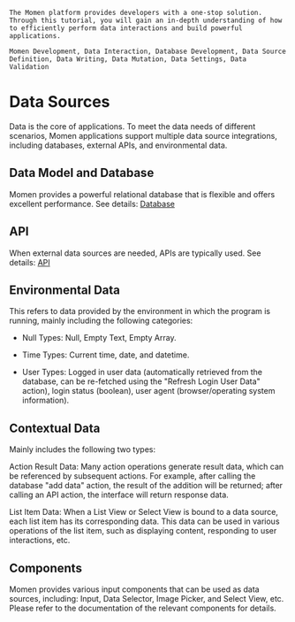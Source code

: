 ```description
The Momen platform provides developers with a one-stop solution. Through this tutorial, you will gain an in-depth understanding of how to efficiently perform data interactions and build powerful applications.
```
```keywords
Momen Development, Data Interaction, Database Development, Data Source Definition, Data Writing, Data Mutation, Data Settings, Data Validation
```
# Data Sources

Data is the core of applications. To meet the data needs of different scenarios, Momen applications support multiple data source integrations, including databases, external APIs, and environmental data.

## Data Model and Database

Momen provides a powerful relational database that is flexible and offers excellent performance. See details: [Database](https://docs.functorz.com/data/datamodel.html)

## API

When external data sources are needed, APIs are typically used. See details: [API](https://docs.functorz.com/data/api.html)

## Environmental Data

This refers to data provided by the environment in which the program is running, mainly including the following categories:

* Null Types: Null, Empty Text, Empty Array.

* Time Types: Current time, date, and datetime.

* User Types: Logged in user data (automatically retrieved from the database, can be re-fetched using the "Refresh Login User Data" action), login status (boolean), user agent (browser/operating system information).

## Contextual Data

Mainly includes the following two types:

Action Result Data: Many action operations generate result data, which can be referenced by subsequent actions. For example, after calling the database "add data" action, the result of the addition will be returned; after calling an API action, the interface will return response data.

List Item Data: When a List View or Select View is bound to a data source, each list item has its corresponding data. This data can be used in various operations of the list item, such as displaying content, responding to user interactions, etc.

## Components

Momen provides various input components that can be used as data sources, including: Input, Data Selector, Image Picker, and Select View, etc. Please refer to the documentation of the relevant components for details.